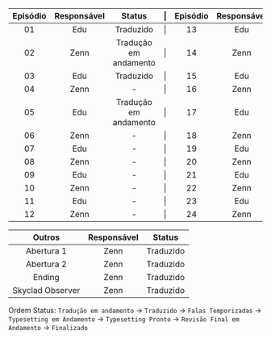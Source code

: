 
| Episódio | Responsável | Status |\|| Episódio | Responsável | Status |
|:---:|:---:|:---:|:---:|:---:|:---:|:---:|
|01|Edu|Traduzido|\||13|Edu|-|
|02|Zenn|Tradução em andamento|\||14|Zenn|-|
|03|Edu|Traduzido|\||15|Edu|-|
|04|Zenn|-|\||16|Zenn|-|
|05|Edu|Tradução em andamento|\||17|Edu|-|
|06|Zenn|-|\||18|Zenn|-|
|07|Edu|-|\||19|Edu|-|
|08|Zenn|-|\||20|Zenn|-|
|09|Edu|-|\||21|Edu|-|
|10|Zenn|-|\||22|Zenn|-|
|11|Edu|-|\||23|Edu|-|
|12|Zenn|-|\||24|Zenn|-|











|Outros|Responsável|Status|
|:---:|:---:|:---:
|Abertura 1|Zenn|Traduzido|
|Abertura 2|Zenn|Traduzido|
|Ending|Zenn|Traduzido|
|Skyclad Observer|Zenn|Traduzido|

Ordem Status: ```Tradução em andamento``` → ```Traduzido``` → ```Falas Temporizadas``` → ```Typesetting em Andamento``` → ```Typesetting Pronto``` → ```Revisão Final em Andamento``` → ```Finalizado```
